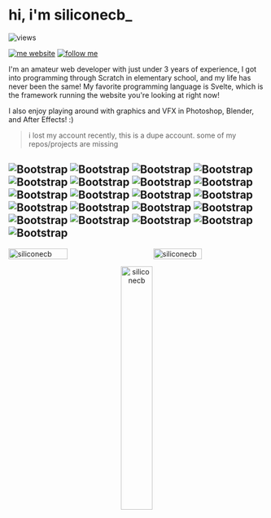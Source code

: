 # hi, i'm siliconecb_

![views](https://komarev.com/ghpvc/?username=siliconecb&&style=flat-square)


[![me website](https://img.shields.io/badge/website-siliconecb.cc-lightgray)](https://siliconecb.cc)
[![follow me](https://img.shields.io/github/followers/siliconecb?label=Follow&style=social)](https://github.com/siliconecb)

 I'm an amateur web developer with just under 3 years of experience, I got into programming through Scratch in elementary school, and my life has never been the same! My favorite programming language is Svelte, which is the framework running the website you're looking at right now!

I also enjoy playing around with graphics and VFX in Photoshop, Blender, and After Effects! :)

> i lost my account recently, this is a dupe account. some of my repos/projects are missing

![Bootstrap](https://img.shields.io/badge/-Python-05122A?style=flat-square&logo=Python&color=353535) ![Bootstrap](https://img.shields.io/badge/-Docker-05122A?style=flat-square&logo=Docker&color=353535) ![Bootstrap](https://img.shields.io/badge/-SQLite-05122A?style=flat-square&logo=SQLite&color=353535) ![Bootstrap](https://img.shields.io/badge/-PostgreSQL-05122A?style=flat-square&logo=PostgreSQL&color=353535) ![Bootstrap](https://img.shields.io/badge/-Flask-05122A?style=flat-square&logo=Flask&color=353535) ![Bootstrap](https://img.shields.io/badge/-Django-05122A?style=flat-square&logo=Django&color=353535) ![Bootstrap](https://img.shields.io/badge/-Svelte-05122A?style=flat-square&logo=Svelte&color=353535) ![Bootstrap](https://img.shields.io/badge/-Express-05122A?style=flat-square&logo=Express&color=353535) ![Bootstrap](https://img.shields.io/badge/-Typescript-05122A?style=flat-square&logo=Typescript&color=353535) ![Bootstrap](https://img.shields.io/badge/-Javascript-05122A?style=flat-square&logo=Javascript&color=353535) ![Bootstrap](https://img.shields.io/badge/-Rust-05122A?style=flat-square&logo=Rust&color=353535) ![Bootstrap](https://img.shields.io/badge/-Vercel-05122A?style=flat-square&logo=Vercel&color=353535) ![Bootstrap](https://img.shields.io/badge/-Render-05122A?style=flat-square&logo=Render&color=353535) ![Bootstrap](https://img.shields.io/badge/-Pocketbase-05122A?style=flat-square&logo=Pocketbase&color=353535) ![Bootstrap](https://img.shields.io/badge/-Koa-05122A?style=flat-square&logo=Koa&color=353535) ![Bootstrap](https://img.shields.io/badge/-TailwindCSS-05122A?style=flat-square&logo=TailwindCSS&color=353535) ![Bootstrap](https://img.shields.io/badge/-HTML5-05122A?style=flat-square&logo=HTML5&color=353535) ![Bootstrap](https://img.shields.io/badge/-Go-05122A?style=flat-square&logo=Go&color=353535) ![Bootstrap](https://img.shields.io/badge/-Debian-05122A?style=flat-square&logo=Debian&color=353535) ![Bootstrap](https://img.shields.io/badge/-RedHat-05122A?style=flat-square&logo=RedHat&color=353535) ![Bootstrap](https://img.shields.io/badge/-AlmaLinux-05122A?style=flat-square&logo=AlmaLinux&color=353535)
---
<div style="display: flex; flex-wrap: wrap; justify-content: space-between;">
  <img width="48%" src="https://github-readme-streak-stats.herokuapp.com?user=siliconecb&theme=dark&hide_border=true" alt="siliconecb" />
  <img width="43.5%" src="https://github-readme-stats.vercel.app/api?username=siliconecb&theme=dark&hide_border=true&include_all_commits=false&count_private=false" alt="siliconecb" />
</div>

<p align="center">
  <img width="35%" src="https://github-readme-stats.vercel.app/api/top-langs/?username=siliconecb&theme=dark&hide_border=true&include_all_commits=false&count_private=false&layout=compact" alt="siliconecb" />
</p>
